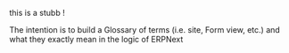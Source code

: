 this is a stubb !

The intention is to build a Glossary of terms (i.e. site, Form view, etc.) and what they exactly mean in the logic of ERPNext


